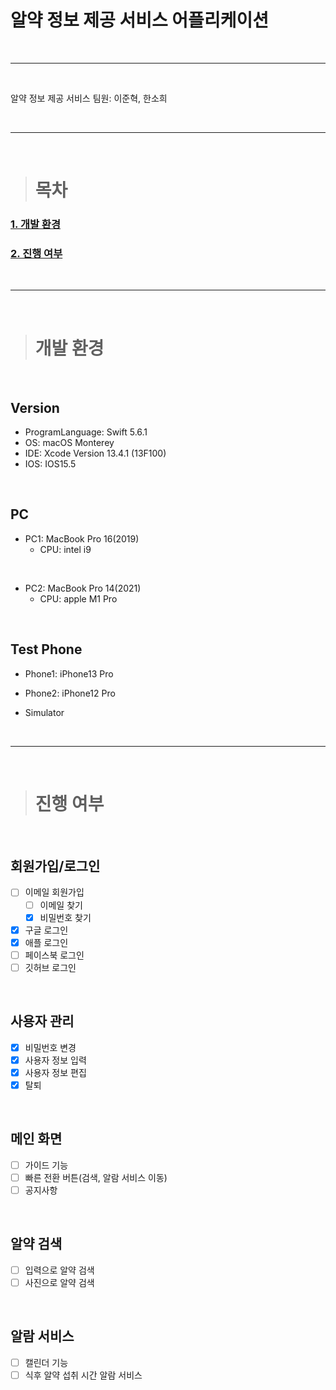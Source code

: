 # **알약 정보 제공 서비스 어플리케이션**

<br>
<hr>
<br>

알약 정보 제공 서비스
팀원: 이준혁, 한소희  

<br>
<hr>
<br>

> # 목차

### [1. 개발 환경](#개발-환경)  
### [2. 진행 여부](#진행-여부)  


<br>
<hr>
<br>

> # 개발 환경

<br>

## Version

- ProgramLanguage: Swift 5.6.1  
- OS: macOS Monterey  
- IDE: Xcode Version 13.4.1 (13F100)  
- IOS: IOS15.5  

<br>

## PC

- PC1: MacBook Pro 16(2019)  
   - CPU: intel i9

<br>

- PC2: MacBook Pro 14(2021)  
  - CPU: apple M1 Pro

<br>

## Test Phone

- Phone1: iPhone13 Pro

- Phone2: iPhone12 Pro

- Simulator


<br>
<hr>
<br>

> # 진행 여부

<br>

## 회원가입/로그인

 - [ ] 이메일 회원가입  
   - [ ] 이메일 찾기
   - [x] 비밀번호 찾기
 - [x] 구글 로그인  
 - [x] 애플 로그인  
 - [ ] 페이스북 로그인  
 - [ ] 깃허브 로그인

<br>

## 사용자 관리
 - [x] 비밀번호 변경
 - [x] 사용자 정보 입력
 - [x] 사용자 정보 편집
 - [x] 탈퇴

<br>

## 메인 화면
 - [ ] 가이드 기능
 - [ ] 빠른 전환 버튼(검색, 알람 서비스 이동)
 - [ ] 공지사항

<br>

## 알약 검색
- [ ] 입력으로 알약 검색
- [ ] 사진으로 알약 검색

<br>

## 알람 서비스
 - [ ] 캘린더 기능
 - [ ] 식후 알약 섭취 시간 알람 서비스